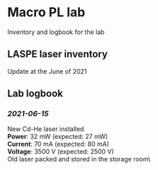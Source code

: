 # Macro PL lab
Inventory and logbook for the lab

## LASPE laser inventory
Update at the June of 2021


## Lab logbook
### *2021-06-15* 
New Cd-He laser installed\
**Power**: 32 mW (expected: 27 mW)\
**Current**: 70 mA (expected: 80 mA)\
**Voltage**: 3500 V (expected: 2500 V)\
Old laser packed and stored in the storage room\
